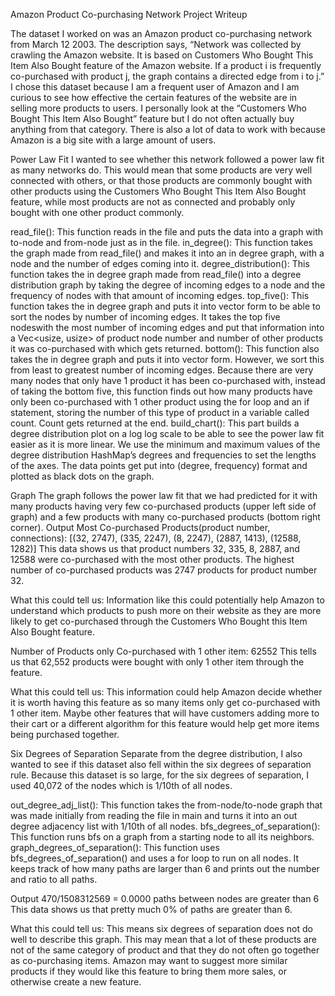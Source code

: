Amazon Product Co-purchasing Network Project Writeup

The dataset I worked on was an Amazon product co-purchasing network from March 12 2003. The description says, “Network was collected by crawling the Amazon website. It is based on Customers Who Bought This Item Also Bought feature of the Amazon website. If a product i is frequently co-purchased with product j, the graph contains a directed edge from i to j.” 
I chose this dataset because I am a frequent user of Amazon and I am curious to see how effective the certain features of the website are in selling more products to users. I personally look at the “Customers Who Bought This Item Also Bought” feature but I do not often actually buy anything from that category. There is also a lot of data to work with because Amazon is a big site with a large amount of users. 


Power Law Fit
I wanted to see whether this network followed a power law fit as many networks do. This would mean that some products are very well connected with others, or that those products are commonly bought with other products using the Customers Who Bought This Item Also Bought feature, while most products are not as connected and probably only bought with one other product commonly. 

read_file(): This function reads in the file and puts the data into a graph with to-node and from-node just as in the file. 
in_degree(): This function takes the graph made from read_file() and makes it into an in degree graph, with a node and the number of edges coming into it. 
degree_distribution(): This function takes the in degree graph made from read_file() into a degree distribution graph by taking the degree of incoming edges to a node and the frequency of nodes with that amount of incoming edges. 
top_five(): This function takes the in degree graph and puts it into vector form to be able to sort the nodes by number of incoming edges. It takes the top five nodeswith the most number of incoming edges and put that information into a Vec<usize, usize> of product node number and number of other products it was co-purchased with which gets returned. 
bottom(): This function also takes the in degree graph and puts it into vector form. However, we sort this from least to greatest number of incoming edges. Because there are very many nodes that only have 1 product it has been co-purchased with, instead of taking the bottom five, this function finds out how many products have only been co-purchased with 1 other product using the for loop and an if statement, storing the number of this type of product in a variable called count. Count gets returned at the end. 
build_chart(): This part builds a degree distribution plot on a log log scale to be able to see the power law fit easier as it is more linear. We use the minimum and maximum values of the degree distribution HashMap’s degrees and frequencies to set the lengths of the axes. The data points get put into (degree, frequency) format and plotted as black dots on the graph. 

Graph
The graph follows the power law fit that we had predicted for it with many products having very few co-purchased products (upper left side of graph) and a few products with many co-purchased products (bottom right corner). 
Output
Most Co-purchased Products(product number, connections): [(32, 2747), (335, 2247), (8, 2247), (2887, 1413), (12588, 1282)]
This data shows us that product numbers 32, 335, 8, 2887, and 12588 were co-purchased with the most other products. The highest number of co-purchased products was 2747 products for product number 32. 

What this could tell us:
Information like this could potentially help Amazon to understand which products to push more on their website as they are more likely to get co-purchased through the Customers Who Bought this Item Also Bought feature. 

Number of Products only Co-purchased with 1 other item: 62552
This tells us that 62,552 products were bought with only 1 other item through the feature. 

What this could tell us:
This information could help Amazon decide whether it is worth having this feature as so many items only get co-purchased with 1 other item. Maybe other features that will have customers adding more to their cart or a different algorithm for this feature would help get more items being purchased together. 


Six Degrees of Separation
Separate from the degree distribution, I also wanted to see if this dataset also fell within the six degrees of separation rule. Because this dataset is so large, for the six degrees of separation, I used 40,072 of the nodes which is 1/10th of all nodes.

out_degree_adj_list(): This function takes the from-node/to-node graph that was made initially from reading the file in main and turns it into an out degree adjacency list with 1/10th of all nodes. 
bfs_degrees_of_separation(): This function runs bfs on a graph from a starting node to all its neighbors. 
graph_degrees_of_separation(): This function uses bfs_degrees_of_separation() and uses a for loop to run on all nodes. It keeps track of how many paths are larger than 6 and prints out the number and ratio to all paths. 

Output
470/1508312569 = 0.0000 paths between nodes are greater than 6
This data shows us that pretty much 0% of paths are greater than 6. 

What this could tell us:
This means six degrees of separation does not do well to describe this graph. This may mean that a lot of these products are not of the same category of product and that they do not often go together as co-purchasing items. Amazon may want to suggest more similar products if they would like this feature to bring them more sales, or otherwise create a new feature. 
